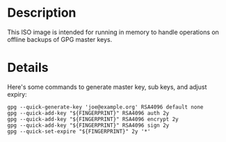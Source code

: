 # Description

This ISO image is intended for running in memory to handle operations on offline backups of GPG master keys.

# Details

Here's some commands to generate master key, sub keys, and adjust expiry:
```
gpg --quick-generate-key 'joe@example.org' RSA4096 default none
gpg --quick-add-key "${FINGERPRINT}" RSA4096 auth 2y
gpg --quick-add-key "${FINGERPRINT}" RSA4096 encrypt 2y
gpg --quick-add-key "${FINGERPRINT}" RSA4096 sign 2y
gpg --quick-set-expire "${FINGERPRINT}" 2y '*'
```
